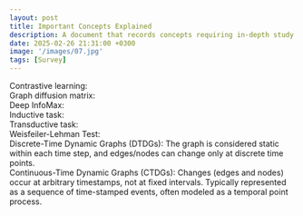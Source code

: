 ```yaml
---
layout: post
title: Important Concepts Explained
description: A document that records concepts requiring in-depth study.
date: 2025-02-26 21:31:00 +0300
image: '/images/07.jpg'
tags: [Survey]
---
```


Contrastive learning:  
Graph diffusion matrix:  
Deep InfoMax:  
Inductive task:  
Transductive task:  
Weisfeiler-Lehman Test:  
Discrete-Time Dynamic Graphs (DTDGs): The graph is considered static within each time step, and edges/nodes can change only at discrete time points.  
Continuous-Time Dynamic Graphs (CTDGs): Changes (edges and nodes) occur at arbitrary timestamps, not at fixed intervals. Typically represented as a sequence of time-stamped events, often modeled as a temporal point process.